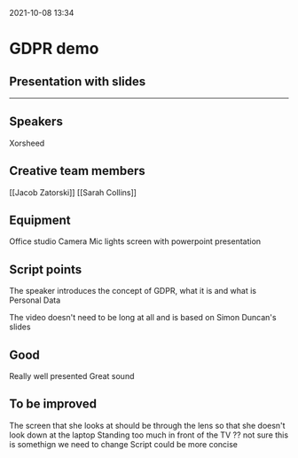2021-10-08 13:34

# GDPR demo
## Presentation with slides
***

## Speakers
Xorsheed
## Creative team members
[[Jacob Zatorski]]
[[Sarah Collins]]

## Equipment
Office studio
Camera Mic lights
screen with powerpoint presentation

## Script points

The speaker introduces the concept of GDPR, what it is and what is Personal Data

The video doesn't need to be long at all and is based on Simon Duncan's slides 

## Good
Really well presented
Great sound

## To be improved
The screen that she looks at should be through the lens so that she doesn't look down at the laptop 
Standing too much in front of the TV ?? not sure this is somethign we need to change
Script could be more concise